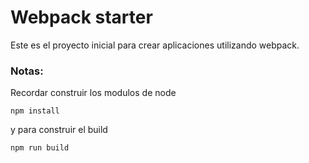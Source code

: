 # Webpack starter

Este es el proyecto inicial para crear aplicaciones utilizando webpack.

### Notas:
Recordar construir los modulos de node 
```
npm install
```
y para construir el build
```
npm run build
```